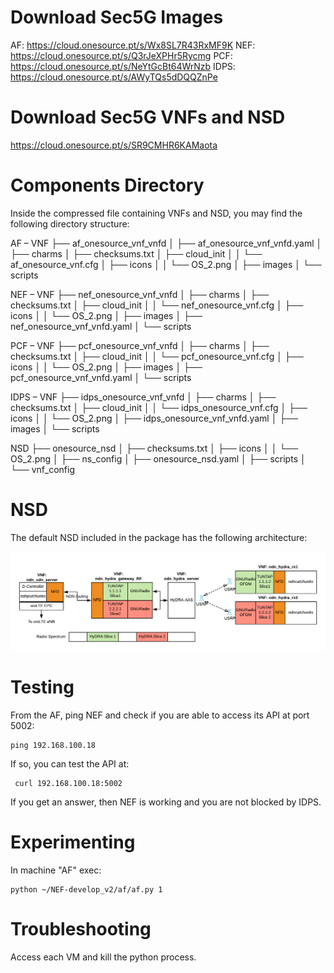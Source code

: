 <!-- TITLE: Sec5G: Securing 5G for Mission Critical Services  -->
<!-- SUBTITLE: A quick tutorial on how to run Sec5G experiments -->

# Download Sec5G Images
AF: https://cloud.onesource.pt/s/Wx8SL7R43RxMF9K
NEF: https://cloud.onesource.pt/s/Q3rJeXPHr5Rycmg
PCF: https://cloud.onesource.pt/s/NeYtGcBt64WrNzb
IDPS: https://cloud.onesource.pt/s/AWyTQs5dDQQZnPe

# Download Sec5G VNFs and NSD
https://cloud.onesource.pt/s/SR9CMHR6KAMaota

# Components Directory 

Inside the compressed file containing VNFs and NSD, you may find the following directory structure:

AF – VNF
├── af_onesource_vnf_vnfd
│   ├── af_onesource_vnf_vnfd.yaml
│   ├── charms
│   ├── checksums.txt
│   ├── cloud_init
│   │   └── af_onesource_vnf.cfg
│   ├── icons
│   │   └── OS_2.png
│   ├── images
│   └── scripts

NEF – VNF
	├── nef_onesource_vnf_vnfd
│   ├── charms
│   ├── checksums.txt
│   ├── cloud_init
│   │   └── nef_onesource_vnf.cfg
│   ├── icons
│   │   └── OS_2.png
│   ├── images
│   ├── nef_onesource_vnf_vnfd.yaml
│   └── scripts

PCF – VNF
	├── pcf_onesource_vnf_vnfd
│   ├── charms
│   ├── checksums.txt
│   ├── cloud_init
│   │   └── pcf_onesource_vnf.cfg
│   ├── icons
│   │   └── OS_2.png
│   ├── images
│   ├── pcf_onesource_vnf_vnfd.yaml
│   └── scripts

IDPS – VNF
	├── idps_onesource_vnf_vnfd
│   ├── charms
│   ├── checksums.txt
│   ├── cloud_init
│   │   └── idps_onesource_vnf.cfg
│   ├── icons
│   │   └── OS_2.png
│   ├── 	idps_onesource_vnf_vnfd.yaml
│   ├── images
│   └── scripts

NSD
	├── onesource_nsd
│   ├── checksums.txt
│   ├── icons
│   │   └── OS_2.png
│   ├── ns_config
│   ├── 	onesource_nsd.yaml
│   ├── scripts
│   └── vnf_config

# NSD

The default NSD included in the package has the following architecture:

![Ndn Hydra Slice Ping Scheme](/uploads/director-5-g/ndn-hydra-slice-ping-scheme.png "Ndn Hydra Slice Ping Scheme")

# Testing

From the AF, ping NEF and check if you are able to access its API at port 5002:

```text
ping 192.168.100.18
```

If so, you can test the API at:

```text
 curl 192.168.100.18:5002
```

If you get an answer, then NEF is working and you are not blocked by IDPS.

# Experimenting

In machine "AF" exec:

```text
python ~/NEF-develop_v2/af/af.py 1
```



# Troubleshooting
Access each VM and kill the python process.





